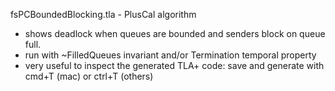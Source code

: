 fsPCBoundedBlocking.tla - PlusCal algorithm
 - shows deadlock when queues are bounded and senders block on queue full.
 - run with ~FilledQueues invariant and/or Termination temporal property
 - very useful to inspect the generated TLA+ code: save and generate with cmd+T (mac) or ctrl+T (others)
